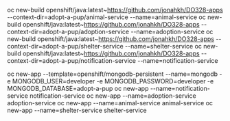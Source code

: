 oc new-build  openshift/java:latest~https://github.com/jonahkh/DO328-apps --context-dir=adopt-a-pup/animal-service --name=animal-service
oc new-build  openshift/java:latest~https://github.com/jonahkh/DO328-apps --context-dir=adopt-a-pup/adoption-service --name=adoption-service
oc new-build  openshift/java:latest~https://github.com/jonahkh/DO328-apps --context-dir=adopt-a-pup/shelter-service --name=shelter-service
oc new-build  openshift/java:latest~https://github.com/jonahkh/DO328-apps --context-dir=adopt-a-pup/notification-service --name=notification-service

oc new-app --template=openshift/mongodb-persistent --name=mongodb -e MONGODB_USER=developer -e MONGODB_PASSWORD=developer -e MONGODB_DATABASE=adopt-a-pup
oc new-app --name=notification-service notification-service
oc new-app --name=adoption-service adoption-service
oc new-app --name=animal-service animal-service
oc new-app --name=shelter-service shelter-service